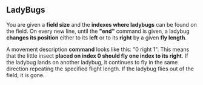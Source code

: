 ## LadyBugs

You are given a **field size** and the **indexes where ladybugs** can be found on the field. On every new line, until the **"end"** command is given, a ladybug **changes its position** either to its **left** or to its **right** by a given **fly length**. 

A movement description **command** looks like this: "0 right 1". This means that the little insect **placed on index 0 should fly one index to its right**. If the ladybug lands on another ladybug, it continues to fly in the same direction repeating the specified flight length. If the ladybug flies out of the field, it is gone.

